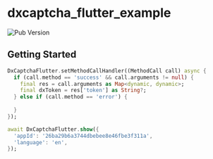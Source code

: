 # dxcaptcha_flutter_example

![Pub Version](https://img.shields.io/pub/v/dxcaptcha_flutter)

## Getting Started

```dart
DxCaptchaFlutter.setMethodCallHandler((MethodCall call) async {
  if (call.method == 'success' && call.arguments != null) {
    final res = call.arguments as Map<dynamic, dynamic>;
    final dxToken = res['token'] as String?;
  } else if (call.method == 'error') {
    
  }
});
```

```dart
await DxCaptchaFlutter.show({
  'appId': '26ba29b6a3744dbebee8e46fbe3f311a',
  'language': 'en',
});
```
